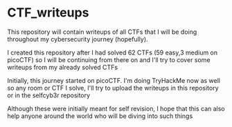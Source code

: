 # CTF_writeups

This repository will contain writeups of all CTFs that I will be doing throughout my cybersecurity journey (hopefully).

I created this repository after I had solved 62 CTFs (59 easy,3 medium on picoCTF) so I will be continuing from there on and I'll try to cover some writeups from my already solved CTFs

Initially, this journey started on picoCTF. I'm doing TryHackMe now as well so any room or CTF I solve, I'll try to upload the writeups in this repository or in the selfcyb3r repository

Although these were initially meant for self revision, I hope that this can also help anyone around the world who will be diving into such things